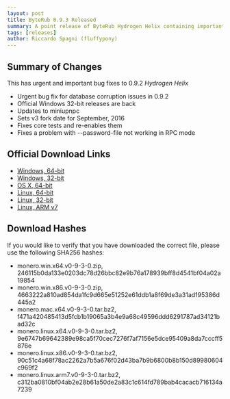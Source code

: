 ```yaml
---
layout: post
title: ByteRub 0.9.3 Released
summary: A point release of ByteRub Hydrogen Helix containing important bug fixes
tags: [releases]
author: Riccardo Spagni (fluffypony)
---
```


## Summary of Changes

This has urgent and important bug fixes to 0.9.2 *Hydrogen Helix*

- Urgent bug fix for database corruption issues in 0.9.2
- Official Windows 32-bit releases are back
- Updates to miniupnpc
- Sets v3 fork date for September, 2016
- Fixes core tests and re-enables them
- Fixes a problem with --password-file not working in RPC mode

## Official Download Links

- [Windows, 64-bit](https://downloads.getmonero.org/monero.win.x64.v0-9-3-0.zip)
- [Windows, 32-bit](https://downloads.getmonero.org/monero.win.x86.v0-9-3-0.zip)
- [OS X, 64-bit](https://downloads.getmonero.org/monero.mac.x64.v0-9-3-0.tar.bz2)
- [Linux, 64-bit](https://downloads.getmonero.org/monero.linux.x64.v0-9-3-0.tar.bz2)
- [Linux, 32-bit](https://downloads.getmonero.org/monero.linux.x86.v0-9-3-0.tar.bz2)
- [Linux, ARM v7](https://downloads.getmonero.org/monero.linux.arm7.v0-9-3-0.tar.bz2)

## Download Hashes

If you would like to verify that you have downloaded the correct file, please use the following SHA256 hashes:

- monero.win.x64.v0-9-3-0.zip, 246115b0da133e0203dc78d26bbc82e9b76a178939bff8d4541bf04a02a19854
- monero.win.x86.v0-9-3-0.zip, 4663222a810ad854da1fc9d665e51252e61ddb1a8f69de3a31ad195386d445a2
- monero.mac.x64.v0-9-3-0.tar.bz2, f471a420485413d5fcb1b19065a3b4e9a68c49596ddd6291787ad34121bad32c
- monero.linux.x64.v0-9-3-0.tar.bz2, 9e6747b69642389e98ca5f70cec7276f7af7156e5dce95409a8da7cccff5876e
- monero.linux.x86.v0-9-3-0.tar.bz2, 90c51c4a68f78ac2262a7b5a676f02d43ba7b9b6800b8b150d89980604c969f2
- monero.linux.arm7.v0-9-3-0.tar.bz2, c312ba0810bf04ab2e28b61a50de2a83c1c614fd789bab4cacacb716134a7239
